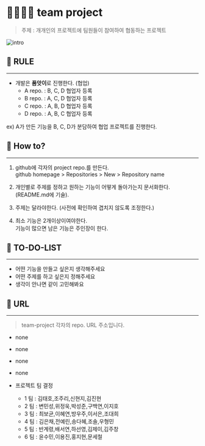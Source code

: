 # 👨‍👩‍👧‍👧 team project

> 주제 : 개개인의 프로젝트에 팀원들이 참여하여 협동하는 프로젝트

![intro](https://user-images.githubusercontent.com/86590036/125180839-d20cce80-e239-11eb-8347-698c489f28d4.jpg)

## 📌 RULE

---

- 개발은 **품앗이**로 진행한다. (협업)
  - A repo. : B, C, D 협업자 등록
  - B repo. : A, C, D 협업자 등록
  - C repo. : A, B, D 협업자 등록
  - D repo. : A, B, C 협업자 등록

ex) A가 만든 기능을 B, C, D가 분담하여 협업 프로젝트를 진행한다.

## 📌 How to?

---

1. github에 각자의 project repo.를 만든다. <br>
   github homepage > Repositories > New > Repository name

2. 개인별로 주제를 정하고 원하는 기능이 어떻게 돌아가는지 문서화한다.
   (README.md에 기술).

3. 주제는 달라야한다. (사전에 확인하여 겹치지 않도록 조정한다.)
4. 최소 기능은 2개이상이여야한다. <br>
   기능이 많으면 남은 기능은 주인장이 한다.

## 📌 TO-DO-LIST

---

- 어떤 기능을 만들고 싶은지 생각해주세요
- 어떤 주제를 하고 싶은지 정해주세요
- 생각이 안나면 같이 고민해봐요

## 📌 URL

---

> team-project 각자의 repo. URL 주소입니다.

- none
- none
- none
- none



- 프로젝트 팀 결정
	- 1 팀 : 김태호,조주리,신현지,김진현
	- 2 팀 : 변민성,위정욱,박성준,구백연,이지호
	- 3 팀 : 최보균,이혜연,방우주,이서은,조대희
	- 4 팀 : 김은채,전예린,송다혜,조솔,우형민
	- 5 팀 : 반계령,배서연,하선영,김제이,김주창
	- 6 팀 : 윤수민,이용진,홍지현,문세철
